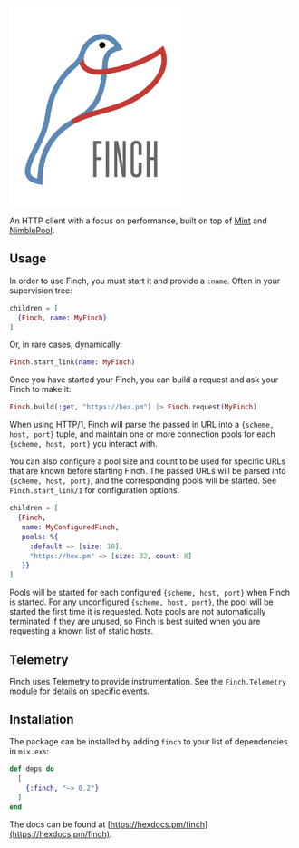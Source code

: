 <img alt="Finch" height="350px" src="assets/Finch_logo_onWhite.png?raw=true">

<!-- MDOC !-->

An HTTP client with a focus on performance, built on top of
[Mint](https://github.com/elixir-mint/mint) and [NimblePool](https://github.com/dashbitco/nimble_pool).

## Usage

In order to use Finch, you must start it and provide a `:name`. Often in your
supervision tree:

```elixir
children = [
  {Finch, name: MyFinch}
]
```

Or, in rare cases, dynamically:

```elixir
Finch.start_link(name: MyFinch)
```

Once you have started your Finch, you can build a request and ask your Finch to make it:

```elixir
Finch.build(:get, "https://hex.pm") |> Finch.request(MyFinch)
```

When using HTTP/1, Finch will parse the passed in URL into a `{scheme, host, port}`
tuple, and maintain one or more connection pools for each `{scheme, host, port}` you
interact with.

You can also configure a pool size and count to be used for specific URLs that are
known before starting Finch. The passed URLs will be parsed into `{scheme, host, port}`,
and the corresponding pools will be started. See `Finch.start_link/1` for configuration
options.

```elixir
children = [
  {Finch,
   name: MyConfiguredFinch,
   pools: %{
     :default => [size: 10],
     "https://hex.pm" => [size: 32, count: 8]
   }}
]
```

Pools will be started for each configured `{scheme, host, port}` when Finch is started.
For any unconfigured `{scheme, host, port}`, the pool will be started the first time
it is requested. Note pools are not automatically terminated if they are unused, so
Finch is best suited when you are requesting a known list of static hosts.

## Telemetry

Finch uses Telemetry to provide instrumentation. See the `Finch.Telemetry`
module for details on specific events.

<!-- MDOC !-->

## Installation

The package can be installed by adding `finch` to your list of dependencies in `mix.exs`:

```elixir
def deps do
  [
    {:finch, "~> 0.2"}
  ]
end
```

The docs can be found at [https://hexdocs.pm/finch](https://hexdocs.pm/finch).
